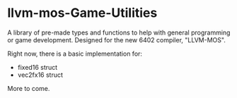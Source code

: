 # llvm-mos-Game-Utilities
A library of pre-made types and functions to help with general programming or game development. Designed for the new 6402 compiler, "LLVM-MOS".

Right now, there is a basic implementation for:
+ fixed16 struct
+ vec2fx16 struct

More to come.
